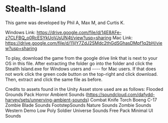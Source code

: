 # Stealth-Island
This game was developed by Phil A, Max M, and Curtis K.

Windows Link: https://drive.google.com/file/d/14E8AFe-z7CLFBQ_o0RcESYkUoVJsUN4t/view?usp=sharing
Mac Link: https://drive.google.com/file/d/11jIY7ZdJ2SMdc2thGdSGhasDMpf1q2bH/view?usp=sharing

To play, download the game from the google drive link that is next to your OS in this file.  After extracting the folder go into the folder and click the Stealth Island.exe for Windows users and ---- for Mac users.  If that does not work click the green code button on the top-right and click download.  Then, extract and click the same file as before.

Credits to assets found in the Unity Asset store used are as follows:
	Flooded Grounds Pack
	Horror Ambient Sounds (https://soundcloud.com/dafydd-harvey/sets/unnerving-ambient-sounds)
	Combat Knife
	Torch
	Boeng C-17
	Zombie
	Blade Sounds
	FootstepSounds
	Nature Sounds
	Zombie Sounds
	Western Demo
	Low Poly Soldier
	Universe Sounds Free Pack
	Minimal UI Sounds

